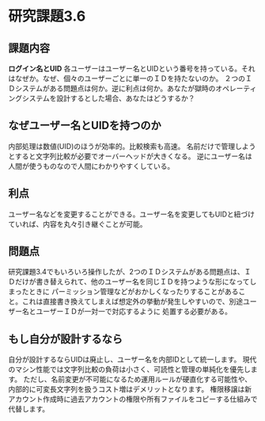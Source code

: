 # 研究課題3.6

## 課題内容
**ログイン名とUID** 各ユーザーはユーザー名とUIDという番号を持っている。それはなぜか。なぜ、個々のユーザーごとに単一のＩＤを持たないのか。
２つのＩＤシステムがある問題点は何か。逆に利点は何か。あなたが獄時のオペレーティングシステムを設計するとした場合、あなたはどうするか？

## なぜユーザー名とUIDを持つのか
内部処理は数値(UID)のほうが効率的。比較検索も高速。
名前だけで管理しようとすると文字列比較が必要でオーバーヘッドが大きくなる。
逆にユーザー名は人間が使うものなので人間にわかりやすくしている。

## 利点
ユーザー名などを変更することができる。ユーザー名を変更してもUIDと紐づけていれば、内容を丸々引き継ぐことが可能。


## 問題点
研究課題3.4でもいろいろ操作したが、2つのＩＤシステムがある問題点は、ＩＤだけが書き替えられて、他のユーザー名を同じＩＤを持つような形になってしまったときに
パーミッション管理などがおかしくなったりすることがあること。これは直接書き換えてしまえば想定外の挙動が発生しやすいので、別途ユーザー名とユーザーＩＤが一対一で対応するように
処置する必要がある。

## もし自分が設計するなら
自分が設計するならUIDは廃止し、ユーザー名を内部IDとして統一します。
現代のマシン性能では文字列比較の負荷は小さく、可読性と管理の単純化を優先します。
ただし、名前変更が不可能になるため運用ルールが硬直化する可能性や、内部的に可変長文字列を扱うコスト増はデメリットとなります。
権限移譲は新アカウント作成時に過去アカウントの権限や所有ファイルをコピーする仕組みで代替します。



